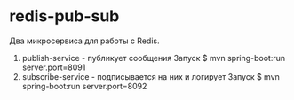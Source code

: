 # redis-pub-sub
Два микросервиса для работы с Redis.

1. publish-service - публикует сообщения
Запуск $ mvn spring-boot:run
server.port=8091
2. subscribe-service - подписывается на них и логирует
Запуск $ mvn spring-boot:run
server.port=8092

